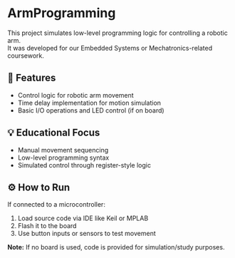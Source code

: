 # ArmProgramming

This project simulates low-level programming logic for controlling a robotic arm.  
It was developed for our Embedded Systems or Mechatronics-related coursework.

## 🤖 Features
- Control logic for robotic arm movement
- Time delay implementation for motion simulation
- Basic I/O operations and LED control (if on board)

## 💡 Educational Focus
- Manual movement sequencing
- Low-level programming syntax
- Simulated control through register-style logic

## ⚙️ How to Run
If connected to a microcontroller:
1. Load source code via IDE like Keil or MPLAB
2. Flash it to the board
3. Use button inputs or sensors to test movement

**Note:** If no board is used, code is provided for simulation/study purposes.
